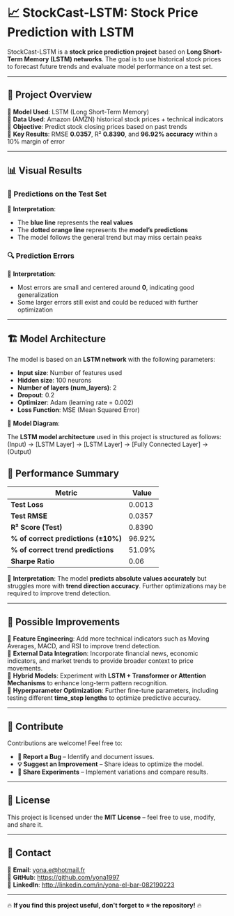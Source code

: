# 📈 StockCast-LSTM: Stock Price Prediction with LSTM



StockCast-LSTM is a **stock price prediction project** based on **Long Short-Term Memory (LSTM) networks**. The goal is to use historical stock prices to forecast future trends and evaluate model performance on a test set.  

---

## 🚀 Project Overview  

🔹 **Model Used**: LSTM (Long Short-Term Memory)  
🔹 **Data Used**: Amazon (AMZN) historical stock prices + technical indicators  
🔹 **Objective**: Predict stock closing prices based on past trends  
🔹 **Key Results**: RMSE **0.0357**, R² **0.8390**, and **96.92% accuracy** within a 10% margin of error  

---

## 📊 Visual Results  

### 🎯 Predictions on the Test Set  

📌 **Interpretation**:  
- The **blue line** represents the **real values**  
- The **dotted orange line** represents the **model’s predictions**  
- The model follows the general trend but may miss certain peaks  

### 🔍 Prediction Errors  

📌 **Interpretation**:  
- Most errors are small and centered around **0**, indicating good generalization  
- Some larger errors still exist and could be reduced with further optimization  

---

## 🏗️ Model Architecture  

The model is based on an **LSTM network** with the following parameters:  

- **Input size**: Number of features used  
- **Hidden size**: 100 neurons  
- **Number of layers (num_layers)**: 2  
- **Dropout**: 0.2  
- **Optimizer**: Adam (learning rate = 0.002)  
- **Loss Function**: MSE (Mean Squared Error)  

📌 **Model Diagram**:  

The **LSTM model architecture** used in this project is structured as follows:
(Input) -> [LSTM Layer] -> [LSTM Layer] -> [Fully Connected Layer] -> (Output)

## 📌 Performance Summary  

| **Metric**                     | **Value**    |
|--------------------------------|-------------|
| **Test Loss**                  | 0.0013      |
| **Test RMSE**                  | 0.0357      |
| **R² Score (Test)**            | 0.8390      |
| **% of correct predictions (±10%)** | 96.92%  |
| **% of correct trend predictions** | 51.09%  |
| **Sharpe Ratio**               | 0.06        |

📌 **Interpretation**: The model **predicts absolute values accurately** but struggles more with **trend direction accuracy**. Further optimizations may be required to improve trend detection.


---

## 📌 Possible Improvements  

🔹 **Feature Engineering**: Add more technical indicators such as Moving Averages, MACD, and RSI to improve trend detection.  
🔹 **External Data Integration**: Incorporate financial news, economic indicators, and market trends to provide broader context to price movements.  
🔹 **Hybrid Models**: Experiment with **LSTM + Transformer or Attention Mechanisms** to enhance long-term pattern recognition.  
🔹 **Hyperparameter Optimization**: Further fine-tune parameters, including testing different **time_step lengths** to optimize predictive accuracy.  

---

## 🤝 Contribute  

Contributions are welcome! Feel free to:  

- **🐛 Report a Bug** – Identify and document issues.  
- **💡 Suggest an Improvement** – Share ideas to optimize the model.  
- **🚀 Share Experiments** – Implement variations and compare results.  

---

## 📜 License  

This project is licensed under the **MIT License** – feel free to use, modify, and share it.  

---

## 📩 Contact  

📧 **Email**: yona.e@hotmail.fr  
🐙 **GitHub**: https://github.com/yona1997  
🔗 **LinkedIn**: http://linkedin.com/in/yona-el-bar-082190223

---

🔥 **If you find this project useful, don't forget to ⭐ the repository!** 🔥  
